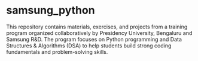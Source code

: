 # samsung_python
This repository contains materials, exercises, and projects from a training program organized collaboratively by Presidency University, Bengaluru and Samsung R&amp;D. The program focuses on Python programming and Data Structures &amp; Algorithms (DSA) to help students build strong coding fundamentals and problem-solving skills.
